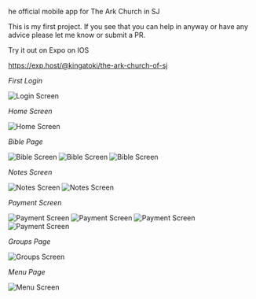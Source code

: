 he official mobile app for The Ark Church in SJ

This is my first project. If you see that you can help in anyway or have any advice please let me know or submit a PR.

Try it out on Expo on IOS

https://exp.host/@kingatoki/the-ark-church-of-sj

*First Login*

![Login Screen](./assets/login.jpg "Login Page")

*Home Screen*

![Home Screen](./assets/homescreen.jpg "Home Page")

*Bible Page*

![Bible Screen](./assets/bible-pg1.jpg "Bible Page 1")
![Bible Screen](./assets/bible-pg2.jpeg "Bible Page 2")
![Bible Screen](./assets/bible-pg3.jpg "Bible Page 3")

*Notes Screen*

![Notes Screen](./assets/notes-pg1.jpg "Notes Page")
![Notes Screen](./assets/notes-pg2.jpg "Notes Page")

*Payment Screen*

![Payment Screen](./assets/payment-screen.jpg "Home Page")
![Payment Screen](./assets/card-info.jpg "Card Page")
![Payment Screen](./assets/payment-pg1.jpg "Payment Page 1")
![Payment Screen](./assets/payment-pg2.jpg "Payment Page 2")

*Groups Page*

![Groups Screen](./assets/groups.png "Groups Page")

*Menu Page*

![Menu Screen](./assets/menu.jpg "Menu Page")